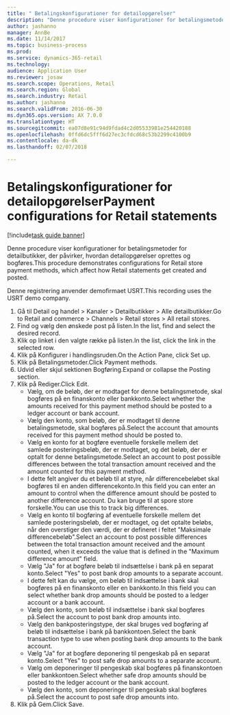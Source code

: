 ```yaml
--- 
title: " Betalingskonfigurationer for detailopgørelser"
description: "Denne procedure viser konfigurationer for betalingsmetoder for detailbutikker, der påvirker, hvordan detailopgørelser oprettes og bogføres."
author: jashanno
manager: AnnBe
ms.date: 11/14/2017
ms.topic: business-process
ms.prod: 
ms.service: dynamics-365-retail
ms.technology: 
audience: Application User
ms.reviewer: josaw
ms.search.scope: Operations, Retail
ms.search.region: Global
ms.search.industry: Retail
ms.author: jashanno
ms.search.validFrom: 2016-06-30
ms.dyn365.ops.version: AX 7.0.0
ms.translationtype: HT
ms.sourcegitcommit: ea07d8e91c94d9fdad4c2d05533981e254420188
ms.openlocfilehash: 0ffd6dc5fff6d27ec3cfdcd68c53b2299c4100b9
ms.contentlocale: da-dk
ms.lasthandoff: 02/07/2018

---
```

# <a name="payment-configurations-for-retail-statements"></a><span data-ttu-id="eaeed-103"> Betalingskonfigurationer for detailopgørelser</span><span class="sxs-lookup"><span data-stu-id="eaeed-103">Payment configurations for Retail statements</span></span>

[!include[task guide banner](../includes/task-guide-banner.md)]

<span data-ttu-id="eaeed-104">Denne procedure viser konfigurationer for betalingsmetoder for detailbutikker, der påvirker, hvordan detailopgørelser oprettes og bogføres.</span><span class="sxs-lookup"><span data-stu-id="eaeed-104">This procedure demonstrates configurations for Retail store payment methods, which affect how Retail statements get created and posted.</span></span>

<span data-ttu-id="eaeed-105">Denne registrering anvender demofirmaet USRT.</span><span class="sxs-lookup"><span data-stu-id="eaeed-105">This recording uses the USRT demo company.</span></span>

1. <span data-ttu-id="eaeed-106">Gå til Detail og handel > Kanaler > Detailbutikker > Alle detailbutikker.</span><span class="sxs-lookup"><span data-stu-id="eaeed-106">Go to Retail and commerce > Channels > Retail stores > All retail stores.</span></span>
2. <span data-ttu-id="eaeed-107">Find og vælg den ønskede post på listen.</span><span class="sxs-lookup"><span data-stu-id="eaeed-107">In the list, find and select the desired record.</span></span>
3. <span data-ttu-id="eaeed-108">Klik op linket i den valgte række på listen.</span><span class="sxs-lookup"><span data-stu-id="eaeed-108">In the list, click the link in the selected row.</span></span>
4. <span data-ttu-id="eaeed-109">Klik på Konfigurer i handlingsruden.</span><span class="sxs-lookup"><span data-stu-id="eaeed-109">On the Action Pane, click Set up.</span></span>
5. <span data-ttu-id="eaeed-110">Klik på Betalingsmetoder.</span><span class="sxs-lookup"><span data-stu-id="eaeed-110">Click Payment methods.</span></span>
6. <span data-ttu-id="eaeed-111">Udvid eller skjul sektionen Bogføring.</span><span class="sxs-lookup"><span data-stu-id="eaeed-111">Expand or collapse the Posting section.</span></span>
7. <span data-ttu-id="eaeed-112">Klik på Rediger.</span><span class="sxs-lookup"><span data-stu-id="eaeed-112">Click Edit.</span></span>
    * <span data-ttu-id="eaeed-113">Vælg, om de beløb, der er modtaget for denne betalingsmetode, skal bogføres på en finanskonto eller bankkonto.</span><span class="sxs-lookup"><span data-stu-id="eaeed-113">Select whether the amounts received for this payment method should be posted to a ledger account or bank account.</span></span>  
    * <span data-ttu-id="eaeed-114">Vælg den konto, som beløb, der er modtaget til denne betalingsmetode, skal bogføres på.</span><span class="sxs-lookup"><span data-stu-id="eaeed-114">Select the account that amounts received for this payment method should be posted to.</span></span>  
    * <span data-ttu-id="eaeed-115">Vælg en konto for at bogføre eventuelle forskelle mellem det samlede posteringsbeløb, der er modtaget, og det beløb, der er optalt for denne betalingsmetode.</span><span class="sxs-lookup"><span data-stu-id="eaeed-115">Select an account to post possible differences between the total transaction amount received and the amount counted for this payment method.</span></span>  
    * <span data-ttu-id="eaeed-116">I dette felt angiver du et beløb til at styre, når differencebeløbet skal bogføres til en anden differencekonto.</span><span class="sxs-lookup"><span data-stu-id="eaeed-116">In this field you can enter an amount to control when the difference amount should be posted to another difference account.</span></span> <span data-ttu-id="eaeed-117">Du kan bruge til at spore store forskelle.</span><span class="sxs-lookup"><span data-stu-id="eaeed-117">You can use this to track big differences.</span></span>  
    * <span data-ttu-id="eaeed-118">Vælg en konto til bogføring af eventuelle forskelle mellem det samlede posteringsbeløb, der er modtaget, og det optalte beløbs, når den overstiger den værdi, der er defineret i feltet "Maksimale differencebeløb".</span><span class="sxs-lookup"><span data-stu-id="eaeed-118">Select an account to post possible differences between the total transaction amount received and the amount counted, when it exceeds the value that is defined in the "Maximum difference amount" field.</span></span>  
    * <span data-ttu-id="eaeed-119">Vælg "Ja" for at bogføre beløb til indsættelse i bank på en separat konto.</span><span class="sxs-lookup"><span data-stu-id="eaeed-119">Select "Yes" to post bank drop amounts to a separate account.</span></span>  
    * <span data-ttu-id="eaeed-120">I dette felt kan du vælge, om beløb til indsættelse i bank skal bogføres på en finanskonto eller en bankkonto.</span><span class="sxs-lookup"><span data-stu-id="eaeed-120">In this field you can select whether bank drop amounts should be posted to a ledger account or a bank account.</span></span>  
    * <span data-ttu-id="eaeed-121">Vælg den konto, som beløb til indsættelse i bank skal bogføres på.</span><span class="sxs-lookup"><span data-stu-id="eaeed-121">Select the account to post bank drop amounts into.</span></span>  
    * <span data-ttu-id="eaeed-122">Vælg den bankposteringstype, der skal bruges ved bogføring af beløb til indsættelse i bank på bankkontoen.</span><span class="sxs-lookup"><span data-stu-id="eaeed-122">Select the bank transaction type to use when posting bank drop amounts to the bank account.</span></span>  
    * <span data-ttu-id="eaeed-123">Vælg "Ja" for at bogføre deponering til pengeskab på en separat konto.</span><span class="sxs-lookup"><span data-stu-id="eaeed-123">Select "Yes" to post safe drop amounts to a separate account.</span></span>  
    * <span data-ttu-id="eaeed-124">Vælg om deponeringer til pengeskab skal bogføres på finanskontoen eller bankkontoen.</span><span class="sxs-lookup"><span data-stu-id="eaeed-124">Select whether safe drop amounts should be posted to the ledger account or the bank account.</span></span>  
    * <span data-ttu-id="eaeed-125">Vælg den konto, som deponeringer til pengeskab skal bogføres på.</span><span class="sxs-lookup"><span data-stu-id="eaeed-125">Select the account to post safe drop amounts into.</span></span>  
8. <span data-ttu-id="eaeed-126">Klik på Gem.</span><span class="sxs-lookup"><span data-stu-id="eaeed-126">Click Save.</span></span>


